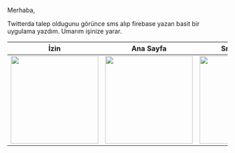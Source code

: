 Merhaba,

Twitterda talep oldugunu görünce sms alıp firebase yazan basit bir uygulama yazdım.  Umarım işinize yarar.

| İzin | Ana Sayfa | Sms Dinleme | Firebase |
| --- | --- | --- | --- |
| <img src="https://i.ibb.co/sbSmWhW/1.jpg" width="200"> |  <img src="https://i.ibb.co/MS4ZhQD/2.jpg" width="200">|<img src="https://i.ibb.co/mBcp5VK/3.jpg" width="200"> |  <img src="https://i.ibb.co/3W1Tcz3/4.jpg" width="200">|

